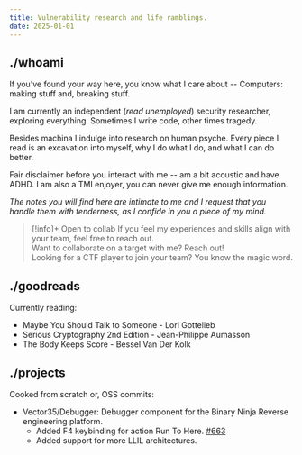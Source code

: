 ```yaml
---
title: Vulnerability research and life ramblings.
date: 2025-01-01
---
```

## ./whoami

If you’ve found your way here, you know what I care about -- Computers: making stuff and, breaking stuff. 

I am currently an independent (*read unemployed*) security researcher, exploring everything. Sometimes I write code, other times tragedy.

Besides machina I indulge into research on human psyche. Every piece I read is an excavation into myself, why I do what I do, and what I can do better.

Fair disclaimer before you interact with me -- am a bit acoustic and have ADHD. I am also a TMI enjoyer, you can never give me enough information.

*The notes you will find here are intimate to me and I request that you handle them with tenderness, as I confide in you a piece of my mind.*

>[!info]+ Open to collab
>If you feel my experiences and skills align with your team, feel free to reach out.  
>Want to collaborate on a target with me? Reach out!   
>Looking for a CTF player to join your team? You know the magic word.


## ./goodreads
Currently reading:
- Maybe You Should Talk to Someone - Lori Gottelieb
- Serious Cryptography 2nd Edition - Jean-Philippe Aumasson
- The Body Keeps Score - Bessel Van Der Kolk


## ./projects
Cooked from scratch or, OSS commits:
- Vector35/Debugger: Debugger component for the Binary Ninja Reverse engineering platform.
    - Added F4 keybinding for action Run To Here. [#663](https://github.com/Vector35/debugger/pull/663)
    - Added support for more LLIL architectures.